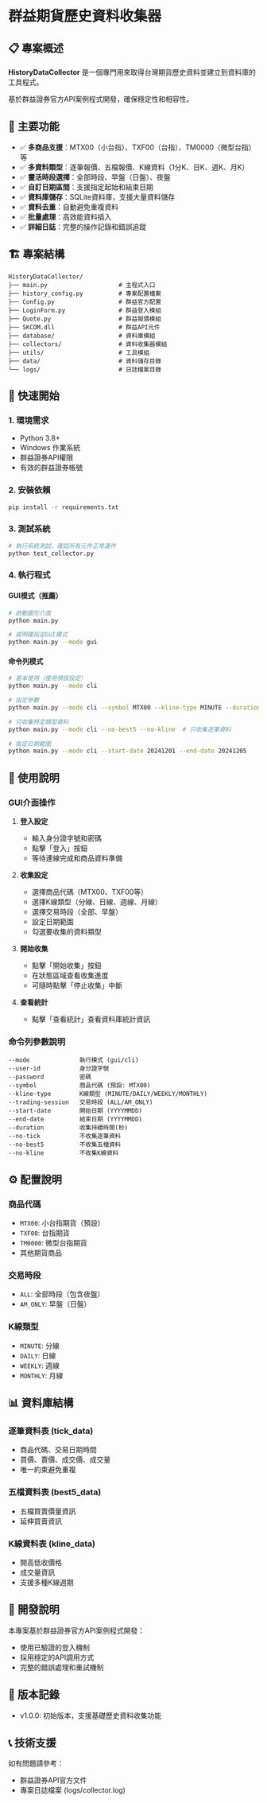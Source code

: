 # 群益期貨歷史資料收集器

## 📋 專案概述

**HistoryDataCollector** 是一個專門用來取得台灣期貨歷史資料並建立到資料庫的工具程式。

基於群益證券官方API案例程式開發，確保穩定性和相容性。

## 🎯 主要功能

- ✅ **多商品支援**：MTX00（小台指）、TXF00（台指）、TM0000（微型台指）等
- ✅ **多資料類型**：逐筆報價、五檔報價、K線資料（1分K、日K、週K、月K）
- ✅ **靈活時段選擇**：全部時段、早盤（日盤）、夜盤
- ✅ **自訂日期區間**：支援指定起始和結束日期
- ✅ **資料庫儲存**：SQLite資料庫，支援大量資料儲存
- ✅ **資料去重**：自動避免重複資料
- ✅ **批量處理**：高效能資料插入
- ✅ **詳細日誌**：完整的操作記錄和錯誤追蹤

## 🏗️ 專案結構

```
HistoryDataCollector/
├── main.py                    # 主程式入口
├── history_config.py          # 專案配置檔案
├── Config.py                  # 群益官方配置
├── LoginForm.py               # 群益登入模組
├── Quote.py                   # 群益報價模組
├── SKCOM.dll                  # 群益API元件
├── database/                  # 資料庫模組
├── collectors/                # 資料收集器模組
├── utils/                     # 工具模組
├── data/                      # 資料儲存目錄
└── logs/                      # 日誌檔案目錄
```

## 🚀 快速開始

### 1. 環境需求
- Python 3.8+
- Windows 作業系統
- 群益證券API權限
- 有效的群益證券帳號

### 2. 安裝依賴
```bash
pip install -r requirements.txt
```

### 3. 測試系統
```bash
# 執行系統測試，確認所有元件正常運作
python test_collector.py
```

### 4. 執行程式

#### GUI模式（推薦）
```bash
# 啟動圖形介面
python main.py

# 或明確指定GUI模式
python main.py --mode gui
```

#### 命令列模式
```bash
# 基本使用（使用預設設定）
python main.py --mode cli

# 指定參數
python main.py --mode cli --symbol MTX00 --kline-type MINUTE --duration 120

# 只收集特定類型資料
python main.py --mode cli --no-best5 --no-kline  # 只收集逐筆資料

# 指定日期範圍
python main.py --mode cli --start-date 20241201 --end-date 20241205
```

## 📖 使用說明

### GUI介面操作

1. **登入設定**
   - 輸入身分證字號和密碼
   - 點擊「登入」按鈕
   - 等待連線完成和商品資料準備

2. **收集設定**
   - 選擇商品代碼（MTX00、TXF00等）
   - 選擇K線類型（分線、日線、週線、月線）
   - 選擇交易時段（全部、早盤）
   - 設定日期範圍
   - 勾選要收集的資料類型

3. **開始收集**
   - 點擊「開始收集」按鈕
   - 在狀態區域查看收集進度
   - 可隨時點擊「停止收集」中斷

4. **查看統計**
   - 點擊「查看統計」查看資料庫統計資訊

### 命令列參數說明

```
--mode              執行模式 (gui/cli)
--user-id           身分證字號
--password          密碼
--symbol            商品代碼 (預設: MTX00)
--kline-type        K線類型 (MINUTE/DAILY/WEEKLY/MONTHLY)
--trading-session   交易時段 (ALL/AM_ONLY)
--start-date        開始日期 (YYYYMMDD)
--end-date          結束日期 (YYYYMMDD)
--duration          收集持續時間(秒)
--no-tick           不收集逐筆資料
--no-best5          不收集五檔資料
--no-kline          不收集K線資料
```

## ⚙️ 配置說明

### 商品代碼
- `MTX00`: 小台指期貨（預設）
- `TXF00`: 台指期貨
- `TM0000`: 微型台指期貨
- 其他期貨商品

### 交易時段
- `ALL`: 全部時段（包含夜盤）
- `AM_ONLY`: 早盤（日盤）

### K線類型
- `MINUTE`: 分線
- `DAILY`: 日線
- `WEEKLY`: 週線
- `MONTHLY`: 月線

## 📊 資料庫結構

### 逐筆資料表 (tick_data)
- 商品代碼、交易日期時間
- 買價、賣價、成交價、成交量
- 唯一約束避免重複

### 五檔資料表 (best5_data)
- 五檔買賣價量資訊
- 延伸買賣資訊

### K線資料表 (kline_data)
- 開高低收價格
- 成交量資訊
- 支援多種K線週期

## 🔧 開發說明

本專案基於群益證券官方API案例程式開發：
- 使用已驗證的登入機制
- 採用穩定的API調用方式
- 完整的錯誤處理和重試機制

## 📝 版本記錄

- v1.0.0: 初始版本，支援基礎歷史資料收集功能

## 📞 技術支援

如有問題請參考：
- 群益證券API官方文件
- 專案日誌檔案 (logs/collector.log)
